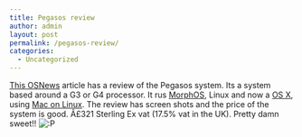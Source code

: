 ```yaml
---
title: Pegasos review
author: admin
layout: post
permalink: /pegasos-review/
categories:
  - Uncategorized
---
```

[This OSNews][1] article has a review of the Pegasos system. Its a system based around a G3 or G4 processor. It rus [MorphOS][2], Linux and now a [OS X][3], using [Mac on Linux][4]. The review has screen shots and the price of the system is good. Â£321 Sterling Ex vat (17.5% vat in the UK). Pretty damn sweet!! <img src="http://blog.lotas-smartman.net/wp-includes/images/smilies/icon_razz.gif" alt=":P" class="wp-smiley" />

 [1]: http://www.osnews.com/story.php?news_id=3589
 [2]: http://www.morphos.net/
 [3]: http://www.apple.com/macosx
 [4]: http://www.maconlinux.org/